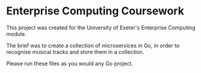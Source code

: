 # Enterprise Computing Coursework

This project was created for the University of Exeter's Enterprise Computing module. 

The brief was to create a collection of microservices in Go, in order to recognise musical tracks and store them in a collection. 

Please run these files as you would any Go project. 
